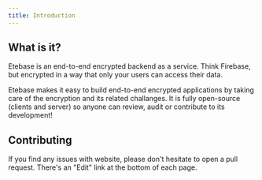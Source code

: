 ```yaml
---
title: Introduction
---
```


## What is it?

Etebase is an end-to-end encrypted backend as a service. Think Firebase, but encrypted in a way that only your users can access their data.

Etebase makes it easy to build end-to-end encrypted applications by taking care of the encryption and its related challanges. It is fully open-source (clients and server) so anyone can review, audit or contribute to its development!

## Contributing

If you find any issues with website, please don't hesitate to open a pull request. There's an "Edit" link at the bottom of each page.
